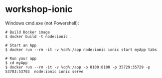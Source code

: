 # workshop-ionic

Windows cmd.exe (not Powershell):
```shell
# Build Docker image
$ docker build -t node:ionic .

# Start an App
$ docker run --rm -it -v %cd%:/app node:ionic ionic start myApp tabs

# Run your app
$ cd myApp
$ docker run --rm -it -v %cd%:/app -p 8100:8100 -p 35729:35729 -p 53703:53703  node:ionic ionic serve
